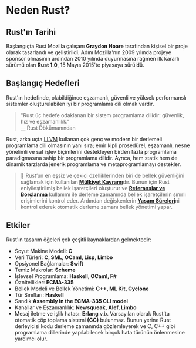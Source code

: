 # Neden Rust?
## Rust'ın Tarihi 
Başlangıçta Rust Mozilla çalışanı **Graydon Hoare** tarafından kişisel bir proje olarak tasarlandı ve geliştirildi. Adını Mozilla'nın 2009 yılında projeye sponsor olmasının ardından 2010 yılında duyurmasına rağmen ilk kararlı sürümü olan **Rust 1.0**, 15 Mayıs 2015'te piyasaya sürüldü.

## Başlangıç Hedefleri
Rust'ın hedefinde, olabildiğince eşzamanlı, güvenli ve yüksek performanslı sistemler oluşturulabilen iyi bir programlama dili olmak vardır.
> "Rust üç hedefe odaklanan bir sistem programlama dilidir: güvenlik, hız ve eşzamanlılık."  
> \_\_ Rust Dökümanından

Rust, arka uçta [LLVM](https://en.wikipedia.org/wiki/LLVM) kullanan çok genç ve modern bir derlemeli programlama dili olmasının yanı sıra; emir kipli prosedürel, eşzamanlı, nesne yönelimli ve saf işlev biçimlerini destekleyen birden fazla programlama paradigmasına sahip bir programlama dilidir. Ayrıca, hem statik hem de dinamik tarzlarda jenerik programlama ve metaprogramlamayı destekler.    

> 🔎 Rust’un en eşsiz ve çekici özelliklerinden biri de bellek güvenliğini sağlamak için kullanılan [**Mülkiyet Kavramı**](https://github.com/rust-lang-tr/site/blob/master/source/docs/c1.ownership.html)dır. Bunun için Rust eniyileştirilmiş bellek işaretçileri oluşturur ve [**Referanslar ve Borçlanma**](https://github.com/rust-lang-tr/site/blob/master/source/docs/c2.borrowing.html) kullanımı ile derleme zamanında bellek işaretçilerin sınırlı erişimlerini kontrol eder. Ardından değişkenlerin [**Yaşam Süreleri**](https://github.com/rust-lang-tr/site/blob/master/source/docs/c3.lifetimes.html)ni kontrol ederek otomatik derleme zamanı bellek yönetimi yapar.
## Etkiler
Rust'ın tasarım öğeleri çok çeşitli kaynaklardan gelmektedir:
* Soyut Makine Modeli: **C**
* Veri Türleri: **C, SML, OCaml, Lisp, Limbo**
* Opsiyonel Bağlamalar: **Swift**
* Temiz Makrolar: **Scheme**
* İşlevsel Programlama: **Haskell, OCaml, F#**
* Öznitellikler: **ECMA-335**
* Bellek Modeli ve Bellek Yönetimi: **C++, ML Kit, Cyclone**
* Tür Sınıfları: **Haskell**
* Sandık:**Assembly in the ECMA-335 CLI model**
* Kanallar ve Eşzamanlılık: **Newsqueak, Alef, Limbo**
* Mesaj iletme ve işlik hatası: **Erlang**
v.b. 
Varsayılan olarak Rust'ta otomatik çöp toplama sistemi **(GC)** bulunmaz. Bunun yerine Rust derleyicisi kodu derleme zamanında gözlemleyerek ve C, C++ gibi programlama dillerinde yapılabilecek birçok hata türünün önlenmesine yardımcı olur.
